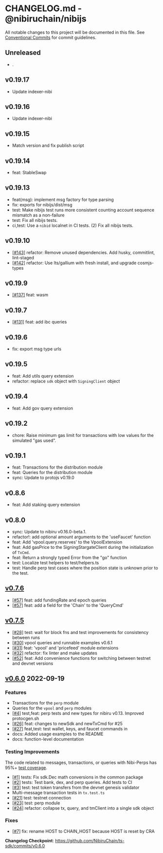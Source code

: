 # CHANGELOG.md - @nibiruchain/nibijs

All notable changes to this project will be documented in this file.
See [Conventional Commits](https://conventionalcommits.org) for commit guidelines.

## Unreleased

- .

## v0.19.17

- Update indexer-nibi

## v0.19.16

- Update indexer-nibi

## v0.19.15

- Match version and fix publish script

## v0.19.14

- feat: StableSwap

## v0.19.13

- feat(msg): implement msg factory for type parsing
- fix: exports for nibijs/dist/msg
- test: Make nibijs test runs more consistent counting account sequence mismatch as a non-failure
- test: Fix all nibijs tests.
- ci,test: Use a `nibid` localnet in CI tests. (2) Fix all nibijs tests.

## v0.19.10

- [[#143]](https://github.com/NibiruChain/ts-sdk/pull/143) refactor: Remove unused dependencies. Add husky, commitlint, lint-staged
- [[#142]](https://github.com/NibiruChain/ts-sdk/pull/142) refactor: Use lts/gallium with fresh install, and upgrade cosmjs-types

## v0.19.9

- [[#137]](https://github.com/NibiruChain/ts-sdk/pull/137) feat: wasm

## v0.19.7

- [[#131]](https://github.com/NibiruChain/ts-sdk/pull/131) feat: add ibc queries

## v0.19.6

- fix: export msg type urls

## v0.19.5

- feat: Add utils query extension
- refactor: replace `sdk` object with `SigningClient` object

## v0.19.4

- feat: Add gov query extension

## v0.19.2

- chore: Raise minimum gas limit for transactions with low values for the simulated "gas used".

## v0.19.1

- feat: Transactions for the distribution module
- feat: Queries for the distribution module
- sync: Update to protojs v0.19.0

## v0.8.6

- feat: Add staking query extension

## v0.8.0

- sync: Update to nibiru v0.16.0-beta.1.
- refactor!: add optional amount arguments to the 'useFaucet' function
- feat: Add 'vpool.query.reserves' to the VpoolExtension
- feat: Add gasPrice to the SigningStargateClient during the initialization of `TxCmd`.
- feat: Return a strongly typed Error from the "go" function
- test: Localize test helpers to test/helpers.ts
- test: Handle perp test cases where the position state is unknown prior to the test.

## [v0.7.6](https://github.com/NibiruChain/ts-sdk/releases/tag/v0.7.6)

- [[#57]](https://github.com/NibiruChain/ts-sdk/pull/57) feat: add fundingRate and epoch queries
- [[#57]](https://github.com/NibiruChain/ts-sdk/pull/57) feat: add a field for the 'Chain' to the 'QueryCmd'

## [v0.7.5](https://github.com/NibiruChain/ts-sdk/compare/v0.7.0-alpha.2...HEAD)

- [[#28]](https://github.com/NibiruChain/ts-sdk/pull/28) test: wait for block fns and test improvements for consistency between runs
- [[#30]](https://github.com/NibiruChain/ts-sdk/pull/30) vpool queries and runnable examples v0.6.1
- [[#31]](https://github.com/NibiruChain/ts-sdk/pull/31) feat: 'vpool' and 'pricefeed' module extensions
- [[#32]](https://github.com/NibiruChain/ts-sdk/pull/32) refactor: fix linter and make updates
- [[#52]](https://github.com/NibiruChain/ts-sdk/pull/52) feat: Add convenience functions for switching between testnet and devnet versions

## [v0.6.0](https://github.com/NibiruChain/ts-sdk/releases/tag/v0.6.0) 2022-09-19

### Features

- Transactions for the `perp` module
- Queries for the `vpool` and `perp` modules
- [[#4]](https://github.com/NibiruChain/ts-sdk/pull/4) test,feat: perp tests and new types for nibiru v0.13. Improved protocgen.sh
- [[#26]](https://github.com/NibiruChain/ts-sdk/pull/26) feat: changes to newSdk and newTxCmd for #25
- [[#27]](https://github.com/NibiruChain/ts-sdk/pull/27) feat,test: test wallet, keys, and faucet commands in
- docs: Added usage examples to the README
- docs: function-level documentation

### Testing Improvements

The code related to messages, transactions, or queries with Nibi-Perps has 95%+ [test coverage](https://github.com/NibiruChain/ts-sdk/actions/runs/3085927495/jobs/4989760331).

- [[#1]](https://github.com/NibiruChain/ts-sdk/pull/1) tests: Fix sdk.Dec math conversions in the common package
- [[#2]](https://github.com/NibiruChain/ts-sdk/pull/2) tests: Test bank, dex, and perp queries. Add tests to CI
- [[#3]](https://github.com/NibiruChain/ts-sdk/pull/3) test: test token transfers from the devnet genesis validator
- Multi-message transaction tests in `tx.test.ts`
- [[#21]](https://github.com/NibiruChain/ts-sdk/pull/21) test: testnet connection
- [[#23]](https://github.com/NibiruChain/ts-sdk/pull/23) test: perp module
- [[#24]](https://github.com/NibiruChain/ts-sdk/pull/24) refactor: collapse tx, query, and tmClient into a single sdk object

### Fixes

- [[#7]](https://github.com/NibiruChain/ts-sdk/pull/7) fix: rename HOST to CHAIN_HOST because HOST is reset by CRA

**Changelog Checkpoint**: <https://github.com/NibiruChain/ts-sdk/commits/v0.6.0>

